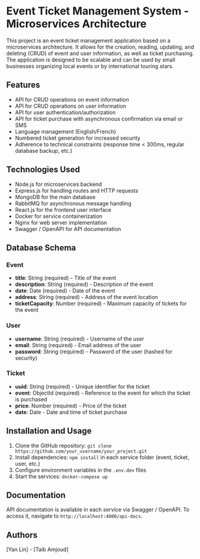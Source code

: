 # Event Ticket Management System - Microservices Architecture

This project is an event ticket management application based on a microservices architecture. It allows for the creation, reading, updating, and deleting (CRUD) of event and user information, as well as ticket purchasing. The application is designed to be scalable and can be used by small businesses organizing local events or by international touring stars.

## Features

- API for CRUD operations on event information
- API for CRUD operations on user information
- API for user authentication/authorization
- API for ticket purchase with asynchronous confirmation via email or SMS
- Language management (English/French)
- Numbered ticket generation for increased security
- Adherence to technical constraints (response time < 300ms, regular database backup, etc.)

## Technologies Used

- Node.js for microservices backend
- Express.js for handling routes and HTTP requests
- MongoDB for the main database
- RabbitMQ for asynchronous message handling
- React.js for the frontend user interface
- Docker for service containerization
- Nginx for web server implementation
- Swagger / OpenAPI for API documentation

## Database Schema

### Event
- **title**: String (required) - Title of the event
- **description**: String (required) - Description of the event
- **date**: Date (required) - Date of the event
- **address**: String (required) - Address of the event location
- **ticketCapacity**: Number (required) - Maximum capacity of tickets for the event

### User
- **username**: String (required) - Username of the user
- **email**: String (required) - Email address of the user
- **password**: String (required) - Password of the user (hashed for security)

### Ticket
- **uuid**: String (required) - Unique identifier for the ticket
- **event**: ObjectId (required) - Reference to the event for which the ticket is purchased
- **price**: Number (required) - Price of the ticket
- **date**: Date - Date and time of ticket purchase

## Installation and Usage

1. Clone the GitHub repository: `git clone https://github.com/your_username/your_project.git`
2. Install dependencies: `npm install` in each service folder (event, ticket, user, etc.)
3. Configure environment variables in the `.env.dev` files
4. Start the services: `docker-compose up`

## Documentation

API documentation is available in each service via Swagger / OpenAPI. To access it, navigate to `http://localhost:4000/api-docs`.

## Authors

[Yan Lin] - [Taib Amjoud]
